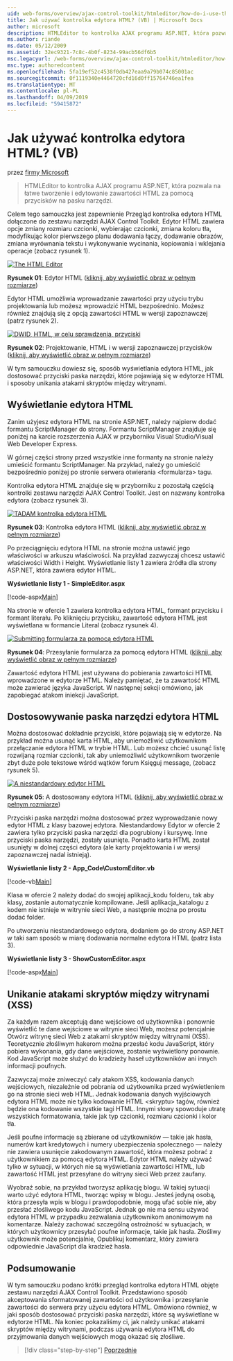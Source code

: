 ```yaml
---
uid: web-forms/overview/ajax-control-toolkit/htmleditor/how-do-i-use-the-html-editor-control-vb
title: Jak używać kontrolka edytora HTML? (VB) | Microsoft Docs
author: microsoft
description: HTMLEditor to kontrolka AJAX programu ASP.NET, która pozwala na łatwe tworzenie i edytowanie zawartości HTML za pomocą przycisków na pasku narzędzi.
ms.author: riande
ms.date: 05/12/2009
ms.assetid: 32ec9321-7c8c-4b0f-8234-99acb56df6b5
msc.legacyurl: /web-forms/overview/ajax-control-toolkit/htmleditor/how-do-i-use-the-html-editor-control-vb
msc.type: authoredcontent
ms.openlocfilehash: 5fa19ef52c4538f0db427eaa9a79b074c85001ac
ms.sourcegitcommit: 0f1119340e4464720cfd16d0ff15764746ea1fea
ms.translationtype: MT
ms.contentlocale: pl-PL
ms.lasthandoff: 04/09/2019
ms.locfileid: "59415872"
---
```

# <a name="how-do-i-use-the-html-editor-control-vb"></a>Jak używać kontrolka edytora HTML? (VB)

przez [firmy Microsoft](https://github.com/microsoft)

> HTMLEditor to kontrolka AJAX programu ASP.NET, która pozwala na łatwe tworzenie i edytowanie zawartości HTML za pomocą przycisków na pasku narzędzi.


Celem tego samouczka jest zapewnienie Przegląd kontrolka edytora HTML dołączone do zestawu narzędzi AJAX Control Toolkit. Edytor HTML zawiera opcje zmiany rozmiaru czcionki, wybierając czcionki, zmiana koloru tła, modyfikując kolor pierwszego planu dodawania łączy, dodawanie obrazów, zmiana wyrównania tekstu i wykonywanie wycinania, kopiowania i wklejania operacje (zobacz rysunek 1).


[![The HTML Editor](how-do-i-use-the-html-editor-control-vb/_static/image1.jpg)](how-do-i-use-the-html-editor-control-vb/_static/image1.png)

**Rysunek 01**: Edytor HTML ([kliknij, aby wyświetlić obraz w pełnym rozmiarze](how-do-i-use-the-html-editor-control-vb/_static/image2.png))


Edytor HTML umożliwia wprowadzanie zawartości przy użyciu trybu projektowania lub możesz wprowadzić HTML bezpośrednio. Możesz również znajdują się z opcją zawartości HTML w wersji zapoznawczej (patrz rysunek 2).


[![DWID, HTML, w celu sprawdzenia, przyciski](how-do-i-use-the-html-editor-control-vb/_static/image2.jpg)](how-do-i-use-the-html-editor-control-vb/_static/image3.png)

**Rysunek 02**: Projektowanie, HTML i w wersji zapoznawczej przycisków ([kliknij, aby wyświetlić obraz w pełnym rozmiarze](how-do-i-use-the-html-editor-control-vb/_static/image4.png))


W tym samouczku dowiesz się, sposób wyświetlania edytora HTML, jak dostosować przyciski paska narzędzi, które pojawiają się w edytorze HTML i sposoby unikania atakami skryptów między witrynami.

## <a name="displaying-the-html-editor"></a>Wyświetlanie edytora HTML

Zanim użyjesz edytora HTML na stronie ASP.NET, należy najpierw dodać formantu ScriptManager do strony. Formantu ScriptManager znajduje się poniżej na karcie rozszerzenia AJAX w przyborniku Visual Studio/Visual Web Developer Express.

W górnej części strony przed wszystkie inne formanty na stronie należy umieścić formantu ScriptManager. Na przykład, należy go umieścić bezpośrednio poniżej po stronie serwera otwierania &lt;formularza&gt; tagu.

Kontrolka edytora HTML znajduje się w przyborniku z pozostałą częścią kontrolki zestawu narzędzi AJAX Control Toolkit. Jest on nazwany kontrolka edytora (zobacz rysunek 3).


[![TADAM kontrolka edytora HTML](how-do-i-use-the-html-editor-control-vb/_static/image3.jpg)](how-do-i-use-the-html-editor-control-vb/_static/image5.png)

**Rysunek 03**: Kontrolka edytora HTML ([kliknij, aby wyświetlić obraz w pełnym rozmiarze](how-do-i-use-the-html-editor-control-vb/_static/image6.png))


Po przeciągnięciu edytora HTML na stronie można ustawić jego właściwości w arkuszu właściwości. Na przykład zazwyczaj chcesz ustawić właściwości Width i Height. Wyświetlanie listy 1 zawiera źródła dla strony ASP.NET, która zawiera edytor HTML.

**Wyświetlanie listy 1 - SimpleEditor.aspx**

[!code-aspx[Main](how-do-i-use-the-html-editor-control-vb/samples/sample1.aspx)]

Na stronie w ofercie 1 zawiera kontrolka edytora HTML, formant przycisku i formant literału. Po kliknięciu przycisku, zawartość edytora HTML jest wyświetlana w formancie Literal (zobacz rysunek 4).


[![Submitting formularza za pomocą edytora HTML](how-do-i-use-the-html-editor-control-vb/_static/image4.jpg)](how-do-i-use-the-html-editor-control-vb/_static/image7.png)

**Rysunek 04**: Przesyłanie formularza za pomocą edytora HTML ([kliknij, aby wyświetlić obraz w pełnym rozmiarze](how-do-i-use-the-html-editor-control-vb/_static/image8.png))


Zawartość edytora HTML jest używana do pobierania zawartości HTML wprowadzone w edytorze HTML. Należy pamiętać, że ta zawartość HTML może zawierać języka JavaScript. W następnej sekcji omówiono, jak zapobiegać atakom iniekcji JavaScript.

## <a name="customizing-the-html-editor-toolbar"></a>Dostosowywanie paska narzędzi edytora HTML

Można dostosować dokładnie przyciski, które pojawiają się w edytorze. Na przykład można usunąć karta HTML, aby uniemożliwić użytkownikom przełączanie edytora HTML w trybie HTML. Lub możesz chcieć usunąć listę rozwijaną rozmiar czcionki, tak aby uniemożliwić użytkownikom tworzenie zbyt duże pole tekstowe wśród wątków forum Księguj message, (zobacz rysunek 5).


[![A niestandardowy edytor HTML](how-do-i-use-the-html-editor-control-vb/_static/image5.jpg)](how-do-i-use-the-html-editor-control-vb/_static/image9.png)

**Rysunek 05**: A dostosowany edytora HTML ([kliknij, aby wyświetlić obraz w pełnym rozmiarze](how-do-i-use-the-html-editor-control-vb/_static/image10.png))


Przyciski paska narzędzi można dostosować przez wyprowadzanie nowy edytor HTML z klasy bazowej edytora. Niestandardowy Edytor w ofercie 2 zawiera tylko przyciski paska narzędzi dla pogrubiony i kursywę. Inne przyciski paska narzędzi, zostały usunięte. Ponadto karta HTML został usunięty w dolnej części edytora (ale karty projektowania i w wersji zapoznawczej nadal istnieją).

**Wyświetlanie listy 2 - App\_Code\CustomEditor.vb**

[!code-vb[Main](how-do-i-use-the-html-editor-control-vb/samples/sample2.vb)]

Klasa w ofercie 2 należy dodać do swojej aplikacji\_kodu folderu, tak aby klasy, zostanie automatycznie kompilowane. Jeśli aplikacja\_katalogu z kodem nie istnieje w witrynie sieci Web, a następnie można po prostu dodać folder.

Po utworzeniu niestandardowego edytora, dodaniem go do strony ASP.NET w taki sam sposób w miarę dodawania normalne edytora HTML (patrz lista 3).

**Wyświetlanie listy 3 - ShowCustomEditor.aspx**

[!code-aspx[Main](how-do-i-use-the-html-editor-control-vb/samples/sample3.aspx)]

## <a name="avoiding-cross-site-scripting-xss-attacks"></a>Unikanie atakami skryptów między witrynami (XSS)

Za każdym razem akceptują dane wejściowe od użytkownika i ponownie wyświetlić te dane wejściowe w witrynie sieci Web, możesz potencjalnie Otwórz witrynę sieci Web z atakami skryptów między witrynami (XSS). Teoretycznie złośliwym hakerom można przesłać kodu JavaScript, który pobiera wykonania, gdy dane wejściowe, zostanie wyświetlony ponownie. Kod JavaScript może służyć do kradzieży haseł użytkowników ani innych informacji poufnych.

Zazwyczaj może zniweczyć cały atakom XSS, kodowania danych wejściowych, niezależnie od pobrania od użytkownika przed wyświetleniem go na stronie sieci web HTML. Jednak kodowania danych wyjściowych edytora HTML może nie tylko kodowanie HTML &lt;skryptu&gt; tagów, również będzie ona kodowanie wszystkie tagi HTML. Innymi słowy spowoduje utratę wszystkich formatowania, takie jak typ czcionki, rozmiaru czcionki i kolor tła.

Jeśli poufne informacje są zbierane od użytkowników — takie jak hasła, numerów kart kredytowych i numery ubezpieczenia społecznego — należy nie zawiera usunięcie zakodowanym zawartość, która możesz pobrać z użytkownikiem za pomocą edytora HTML. Edytor HTML należy używać tylko w sytuacji, w których nie są wyświetlania zawartości HTML, lub zawartość HTML jest przesyłane do witryny sieci Web przez zaufany.

Wyobraź sobie, na przykład tworzysz aplikację blogu. W takiej sytuacji warto użyć edytora HTML, tworząc wpisy w blogu. Jesteś jedyną osobą, która przesyła wpis w blogu i prawdopodobnie, mogą ufać sobie nie, aby przesłać złośliwego kodu JavaScript. Jednak go nie ma sensu używać edytora HTML w przypadku zezwalania użytkownikom anonimowym na komentarze. Należy zachować szczególną ostrożność w sytuacjach, w których użytkownicy przesyłać poufne informacje, takie jak hasła. Złośliwy użytkownik może potencjalnie, Opublikuj komentarz, który zawiera odpowiednie JavaScript dla kradzież hasła.

## <a name="summary"></a>Podsumowanie

W tym samouczku podano krótki przegląd kontrolka edytora HTML objęte zestawu narzędzi AJAX Control Toolkit. Przedstawiono sposób akceptowania sformatowanej zawartości od użytkownika i przesyłanie zawartości do serwera przy użyciu edytora HTML. Omówiono również, w jaki sposób dostosować przyciski paska narzędzi, które są wyświetlane w edytorze HTML. Na koniec pokazaliśmy ci, jak należy unikać atakami skryptów między witrynami, podczas używania edytora HTML do przyjmowania danych wejściowych mogą okazać się złośliwe.

> [!div class="step-by-step"]
> [Poprzednie](how-do-i-use-the-html-editor-control-cs.md)
